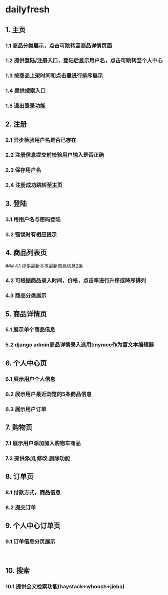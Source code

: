 # dailyfresh
## 1. 主页
### 1.1 商品分类展示，点击可跳转至商品详情页面<br>
### 1.2 提供登陆/注册入口，登陆后显示用户名，点击可跳转至个人中心<br>
### 1.3 按商品上架时间和点击量进行排序展示<br>
### 1.4 提供搜索入口<br>
### 1.5 退出登录功能<br>

## 2. 注册
### 2.1 异步检验用户名是否已存在<br>
### 2.2 注册信息提交前检验用户输入是否正确<br>
### 2.3 保存用户名<br>
### 2.4 注册成功跳转至主页<br>

## 3. 登陆
### 3.1 用用户名与密码登陆<br>
### 3.2 错误时有相应提示<br>

## 4. 商品列表页
### 4.1 提供最新本类最新商品信息2条<br>
### 4.2 可根据商品录入时间，价格，点击率进行升序或降序排列<br>
### 4.3 商品分类展示<br>

## 5. 商品详情页
### 5.1 展示单个商品信息<br>
### 5.2 django admin商品详情录入选用tinymce作为富文本编辑器<br>

## 6. 个人中心页
### 6.1 展示用户个人信息<br>
### 6.2 展示用户最近浏览的5条商品信息<br>
### 6.3 展示用户订单<br>

## 7. 购物页
### 7.1 展示用户添加加入购物车商品<br>
### 7.2 提供添加,修改,删除功能<br>

## 8. 订单页
### 8.1 付款方式，商品信息<br>
### 8.2 提交订单<br>

## 9. 个人中心订单页
### 9.1 订单信息分页展示<br>
    
## 10. 搜索
### 10.1 提供全文检索功能(haystack+whoosh+jieba)<br>
